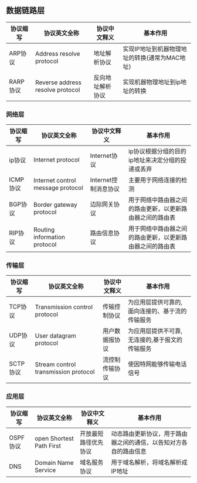 ## 数据链路层

|协议缩写|协议英文全称|协议中文释义|基本作用|
|-------|-----------|-----------|-------|
|ARP协议|Address resolve protocol|地址解析协议|实现IP地址到机器物理地址的转换(通常为MAC地址)
|RARP协议|Reverse address resolve protocol|反向地址解析协议|实现机器物理地址到ip地址的转换|

### 网络层

|协议缩写|协议英文全称|协议中文释义|基本作用|
|-------|-----------|-----------|-------|
|ip协议|Internet protocol|Internet协议|ip协议根据分组的目的ip地址来决定分组的投递或丢弃|
|ICMP协议|Internet control message protocol|Internet控制消息协议|主要用于网络连接的检测|
|BGP协议|Border gateway protocol|边际网关协议|用于网络中路由器之间的路由更新，以更新路由器之间的路由表|
|RIP协议|Routing information protocol|路由信息协议|用于网络中路由器之间的路由更新，以更新路由器之间的路由表|
### 传输层
|协议缩写|协议英文全称|协议中文释义|基本作用|
|-------|-----------|-----------|-------|
|TCP协议|Transmission control protocol|传输控制协议|为应用层提供可靠的,面向连接的、基于流的传输服务|
|UDP协议|User datagram protocol|用户数据报协议|为应用层提供不可靠,无连接的,基于报文的传输服务|
|SCTP协议|Stream control transmission protocol|流控制传输协议|使因特网能够传输电话信号|

### 应用层
|协议缩写|协议英文全称|协议中文释义|基本作用|
|-------|-----------|-----------|-------|
|OSPF协议|open Shortest Path First|开放最短路径优先协议|动态路由更新协议，用于路由器之间的通信，以告知对方各自的路由信息|
|DNS|Domain Name Service|域名服务协议|用于域名解析，将域名解析成IP地址|